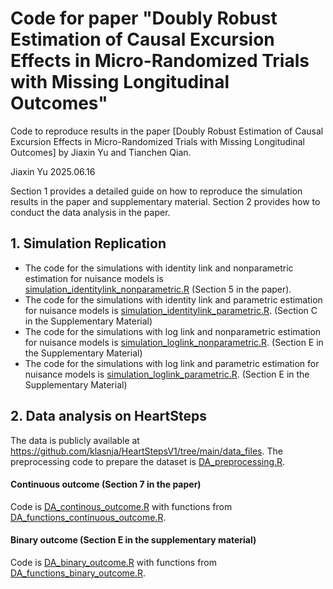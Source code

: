 # Code for paper "Doubly Robust Estimation of Causal Excursion Effects in Micro-Randomized Trials with Missing Longitudinal Outcomes"

Code to reproduce results in the paper [Doubly Robust Estimation of Causal Excursion Effects in Micro-Randomized Trials with Missing Longitudinal Outcomes] by Jiaxin Yu and Tianchen Qian.

Jiaxin Yu
2025.06.16

Section 1 provides a detailed guide on how to reproduce the simulation results in the paper and supplementary material. Section 2 provides how to conduct the data analysis in the paper.

## 1. Simulation Replication

- The code for the simulations with identity link and nonparametric estimation for nuisance models is [simulation_identitylink_nonparametric.R](simulation_identitylink_nonparametric.R) (Section 5 in the paper). 
- The code for the simulations with identity link and parametric estimation for nuisance models is [simulation_identitylink_parametric.R](simulation_identitylink_parametric.R). (Section C in the Supplementary Material)
- The code for the simulations with log link and nonparametric estimation for nuisance models is [simulation_loglink_nonparametric.R](simulation_loglink_nonparametric.R). (Section E in the Supplementary Material)
- The code for the simulations with log link and parametric estimation for nuisance models is [simulation_loglink_parametric.R](simulation_loglink_parametric.R). (Section E in the Supplementary Material)


## 2. Data analysis on HeartSteps

The data is publicly available at https://github.com/klasnja/HeartStepsV1/tree/main/data_files. The preprocessing code to prepare the dataset is [DA_preprocessing.R](DA_preprocessing.R).

#### Continuous outcome (Section 7 in the paper)

Code is [DA_continous_outcome.R](DA_continous_outcome.R) with functions from [DA_functions_continuous_outcome.R](DA_functions_continuous_outcome.R). 

#### Binary outcome (Section E in the supplementary material)

Code is [DA_binary_outcome.R](DA_binary_outcome.R) with functions from [DA_functions_binary_outcome.R](DA_functions_binary_outcome.R). 








